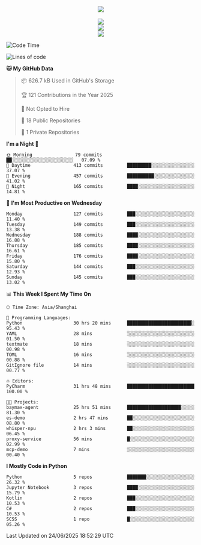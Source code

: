 <div align="center">
  <img src="https://readme-typing-svg.demolab.com?font=Zhi+Mang+Xing&size=40&pause=1000&color=000000&center=true&vCenter=true&lines=Baymax%E5%B0%8F%E6%8C%AF;Hello%20World"/><br/>
  <br/>
  <img src="https://skillicons.dev/icons?i=java,kotlin,python,c,cpp,html,css,javascript" /><br/>
  <img src="https://skillicons.dev/icons?i=spring,vue,pytorch,maven,gradle,mysql,sqlite,linux" /><br/>
  <img src="https://skillicons.dev/icons?i=idea,pycharm,webstorm,androidstudio,vscode,git,vim,md" /><br/>
</div>

<!--START_SECTION:waka-->
![Code Time](http://img.shields.io/badge/Code%20Time-1%2C067%20hrs%2054%20mins-blue)

![Lines of code](https://img.shields.io/badge/From%20Hello%20World%20I%27ve%20Written-6.1%20million%20lines%20of%20code-blue)

**🐱 My GitHub Data** 

> 📦 626.7 kB Used in GitHub's Storage 
 > 
> 🏆 121 Contributions in the Year 2025
 > 
> 🚫 Not Opted to Hire
 > 
> 📜 18 Public Repositories 
 > 
> 🔑 1 Private Repositories 
 > 
**I'm a Night 🦉** 

```text
🌞 Morning                79 commits          ██░░░░░░░░░░░░░░░░░░░░░░░   07.09 % 
🌆 Daytime                413 commits         █████████░░░░░░░░░░░░░░░░   37.07 % 
🌃 Evening                457 commits         ██████████░░░░░░░░░░░░░░░   41.02 % 
🌙 Night                  165 commits         ████░░░░░░░░░░░░░░░░░░░░░   14.81 % 
```
📅 **I'm Most Productive on Wednesday** 

```text
Monday                   127 commits         ███░░░░░░░░░░░░░░░░░░░░░░   11.40 % 
Tuesday                  149 commits         ███░░░░░░░░░░░░░░░░░░░░░░   13.38 % 
Wednesday                188 commits         ████░░░░░░░░░░░░░░░░░░░░░   16.88 % 
Thursday                 185 commits         ████░░░░░░░░░░░░░░░░░░░░░   16.61 % 
Friday                   176 commits         ████░░░░░░░░░░░░░░░░░░░░░   15.80 % 
Saturday                 144 commits         ███░░░░░░░░░░░░░░░░░░░░░░   12.93 % 
Sunday                   145 commits         ███░░░░░░░░░░░░░░░░░░░░░░   13.02 % 
```


📊 **This Week I Spent My Time On** 

```text
🕑︎ Time Zone: Asia/Shanghai

💬 Programming Languages: 
Python                   30 hrs 20 mins      ████████████████████████░   95.43 % 
YAML                     28 mins             ░░░░░░░░░░░░░░░░░░░░░░░░░   01.50 % 
textmate                 18 mins             ░░░░░░░░░░░░░░░░░░░░░░░░░   00.98 % 
TOML                     16 mins             ░░░░░░░░░░░░░░░░░░░░░░░░░   00.88 % 
GitIgnore file           14 mins             ░░░░░░░░░░░░░░░░░░░░░░░░░   00.77 % 

🔥 Editors: 
PyCharm                  31 hrs 48 mins      █████████████████████████   100.00 % 

🐱‍💻 Projects: 
baymax-agent             25 hrs 51 mins      ████████████████████░░░░░   81.30 % 
es-demo                  2 hrs 47 mins       ██░░░░░░░░░░░░░░░░░░░░░░░   08.80 % 
whisper-npu              2 hrs 3 mins        ██░░░░░░░░░░░░░░░░░░░░░░░   06.45 % 
proxy-service            56 mins             █░░░░░░░░░░░░░░░░░░░░░░░░   02.99 % 
mcp-demo                 7 mins              ░░░░░░░░░░░░░░░░░░░░░░░░░   00.40 % 
```

**I Mostly Code in Python** 

```text
Python                   5 repos             ███████░░░░░░░░░░░░░░░░░░   26.32 % 
Jupyter Notebook         3 repos             ████░░░░░░░░░░░░░░░░░░░░░   15.79 % 
Kotlin                   2 repos             ███░░░░░░░░░░░░░░░░░░░░░░   10.53 % 
C#                       2 repos             ███░░░░░░░░░░░░░░░░░░░░░░   10.53 % 
SCSS                     1 repo              █░░░░░░░░░░░░░░░░░░░░░░░░   05.26 % 
```




 Last Updated on 24/06/2025 18:52:29 UTC
<!--END_SECTION:waka-->






